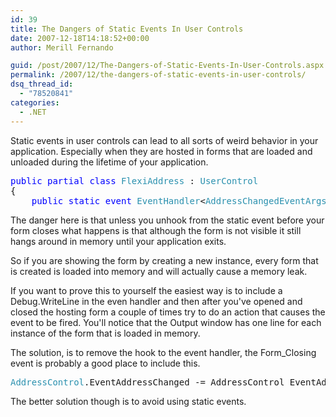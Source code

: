 ```yaml
---
id: 39
title: The Dangers of Static Events In User Controls
date: 2007-12-18T14:18:52+00:00
author: Merill Fernando

guid: /post/2007/12/The-Dangers-of-Static-Events-In-User-Controls.aspx
permalink: /2007/12/the-dangers-of-static-events-in-user-controls/
dsq_thread_id:
  - "78520841"
categories:
  - .NET
---
```

<p>Static events in user controls can lead to all sorts of weird behavior in your application. Especially when they are hosted in forms that are loaded and unloaded during the lifetime of your application.</p><pre class="code"><span style="color: blue">public partial class </span><span style="color: #2b91af">FlexiAddress </span>: <span style="color: #2b91af">UserControl
</span>{
    <span style="color: blue">public static event </span><span style="color: #2b91af">EventHandler</span>&lt;<span style="color: #2b91af">AddressChangedEventArgs</span>&gt; EventAddressChanged; 
</pre>
<p>The danger here is that unless you unhook from the static event before your form closes what happens is that although the form is not visible it still hangs around in memory until your application exits. </p>
<p>So if you are showing the form by creating a new instance, every form that is created is loaded into memory and will actually cause a memory leak.</p>
<p>If you want to prove this to yourself the easiest way is to include a Debug.WriteLine in the even handler and then after you've opened and closed the hosting form a couple of times try to do an action that causes the event to be fired. You'll notice that the Output window has one line for each instance of the form that is loaded in memory.</p>
<p>The solution, is to remove the hook to the event handler, the Form_Closing event is probably a good place to include this. </p><pre class="code"><span style="color: #2b91af">AddressControl</span>.EventAddressChanged -= AddressControl_EventAddressChanged;</pre>
<p>The better solution though is to avoid using static events.</p>